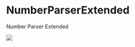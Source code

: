 # NumberParserExtended
Number Parser Extended

<img src="https://bleissem.visualstudio.com/_apis/public/build/definitions/ae70b622-e28d-48f1-a13c-97597574c7b8/52/badge">
